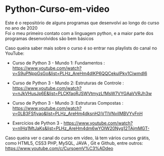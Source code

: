 # Python-Curso-em-video
Este é o repositório de alguns programas que desenvolvi ao longo do curso no ano de 2020  
Foi o meu primeiro contato com a linguagem python, e a maior parte dos programas desenvolvidos são bem básicos  
  
Caso queira saber mais sobre o curso é so entrar nas playlists do canal no YouTube:  
- Curso de Python 3 - Mundo 1: Fundamentos : https://www.youtube.com/watch?v=S9uPNppGsGo&list=PLHz_AreHm4dlKP6QQCekuIPky1CiwmdI6  
- Curso de Python 3 - Mundo 2: Estruturas de Controle :   
https://www.youtube.com/watch?v=nJkVHusJp6E&list=PLCKfaoRJSWVtmyzLfMsW7VYGAaVVRJh3w  
- Curso de Python 3 - Mundo 3: Estruturas Compostas :  
https://www.youtube.com/watch?v=0LB3FSfjvao&list=PLHz_AreHm4dksnH2jVTIVNviIMBVYyFnH  

- Exercícios de Python 3 - https://www.youtube.com/watch?v=nIHq1MtJaKs&list=PLHz_AreHm4dm6wYOIW20Nyg12TAjmMGT-

Caso queira ver o canal do curso em vídeo, lá tem vários cursos grátis, como HTML5, CSS3 PHP, MySQL, JAVA , Git e Github, entre outros:
https://www.youtube.com/c/CursoemV%C3%ADdeo
